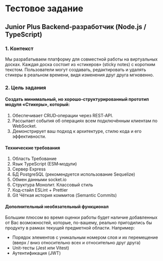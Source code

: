 # Тестовое задание
## Junior Plus Backend‑разработчик (Node.js / TypeScript)
### 1. Контекст

Мы разрабатываем платформу для совместной работы на виртуальных досках. Каждая
доска состоит из «стикеров» (sticky notes) с коротким текстом. Пользователи могут
создавать, редактировать и удалять стикеры в реальном времени, видя изменения друг
друга мгновенно.

### 2. Цель задания

#### Создать минимальный, но хорошо‑структурированный прототип модуля «Стикеры», который:

1. Обеспечивает CRUD‑операции через REST‑API.
2. Рассылает события об операциях всем подключённым клиентам по WebSocket.
3. Демонстрирует ваш подход к архитектуре, стилю кода и его эффективности.

#### Технические требования

1. Область Требование
2. Язык TypeScript (ESM‑модули)
3. Сервер Express
4. БД PostgreSQL (рекомендуется использование Sequelize)
5. Обмен данными socket.io
6. Структура Монолит. Классовый стиль
7. Код‑стайл ESLint + Prettier
8. Git Чёткая история коммитов (Semantic Commits)

#### Дополнительный необязательный функционал

Большим плюсом во время оценки работы будет наличие добавленных от Вас
возможностей, которые, по-вашему, реально пригодились бы продукту в рамках
текущей предметной области. Например:

- Порядок элементов с уникальным номером слоя и их перемещение (вверх / вниз относительно всех и относительно друг друга)
- Unit-тесты (Jest или Vitest)
- Аутентификация (JWT)
